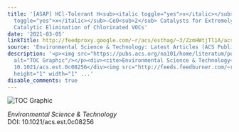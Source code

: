 ```yaml
---
title: '[ASAP] HCl-Tolerant H<sub><italic toggle="yes">x</italic></sub>PO<sub>4</sub>/RuO<sub><italic
  toggle="yes">x</italic></sub>–CeO<sub>2</sub> Catalysts for Extremely Efficient
  Catalytic Elimination of Chlorinated VOCs'
date: '2021-03-05'
linkTitle: http://feedproxy.google.com/~r/acs/esthag/~3/ZzmHWtjTl1A/acs.est.0c08256
source: 'Environmental Science & Technology: Latest Articles (ACS Publications)'
description: '<p><img src="https://pubs.acs.org/na101/home/literatum/publisher/achs/journals/content/esthag/0/esthag.ahead-of-print/acs.est.0c08256/20210305/images/medium/es0c08256_0008.gif"
  alt="TOC Graphic"/></p><div><cite>Environmental Science & Technology</cite></div><div>DOI:
  10.1021/acs.est.0c08256</div><img src="http://feeds.feedburner.com/~r/acs/esthag/~4/ZzmHWtjTl1A"
  height="1" width="1" ...'
disable_comments: true
---
```

<p><img src="https://pubs.acs.org/na101/home/literatum/publisher/achs/journals/content/esthag/0/esthag.ahead-of-print/acs.est.0c08256/20210305/images/medium/es0c08256_0008.gif" alt="TOC Graphic"/></p><div><cite>Environmental Science & Technology</cite></div><div>DOI: 10.1021/acs.est.0c08256</div><img src="http://feeds.feedburner.com/~r/acs/esthag/~4/ZzmHWtjTl1A" height="1" width="1" ...